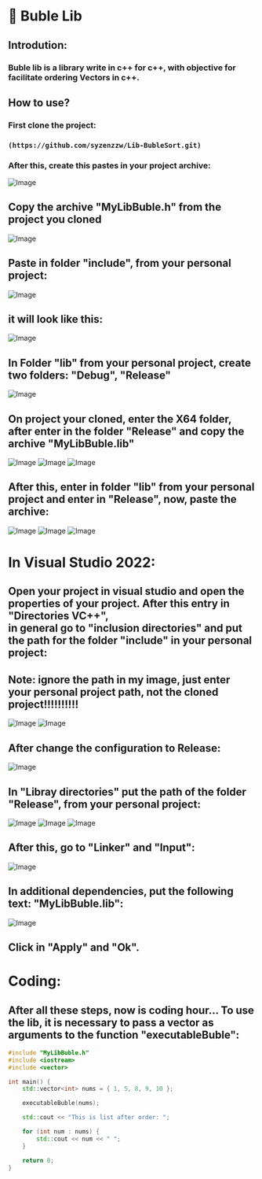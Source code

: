 # 🚀 Buble Lib



## Introdution:
### Buble lib is a library write in c++ for c++, with objective for <br> facilitate ordering Vectors in c++.



## How to use?
### First clone the project: 
### ``(https://github.com/syzenzzw/Lib-BubleSort.git)``

### After this, create this pastes in your project archive: 
![Image](https://github.com/user-attachments/assets/d5666a34-09fc-4455-9e4a-4fd2503a1589)

## Copy the archive "MyLibBuble.h" from the project you cloned

![Image](https://github.com/user-attachments/assets/f6cf0d65-2b1a-4ccb-b99a-37373d4c82eb)

## Paste in folder "include", from your personal project:

![Image](https://github.com/user-attachments/assets/e64eebac-ace1-480d-83d7-7c789bbb1057)

## it will look like this:

![Image](https://github.com/user-attachments/assets/d224f51e-420b-4c24-b222-3a17c384b544)

## In Folder "lib" from your personal project, create two folders: "Debug", "Release"

![Image](https://github.com/user-attachments/assets/736a2a94-0060-4895-a2e4-d391536fa113)

## On project your cloned, enter the X64 folder, after enter in the folder "Release" and copy the archive "MyLibBuble.lib"

![Image](https://github.com/user-attachments/assets/afddd027-5bcf-4b24-8b23-009b8ae73fe8) 
![Image](https://github.com/user-attachments/assets/02856bce-b1d3-4207-a6bd-fe7ee968cb0b)
![Image](https://github.com/user-attachments/assets/2a5a26f0-03d7-4306-a57d-62ba11f1aeaf)

## After this, enter in folder "lib" from your personal project and enter in "Release", now, paste the archive:

![Image](https://github.com/user-attachments/assets/9874fbb5-a905-4092-8431-a222cc8fad22)
![Image](https://github.com/user-attachments/assets/8bf5672c-3f67-48e9-8a5e-f35eb194a613)
![Image](https://github.com/user-attachments/assets/47dae1f3-5e05-40d1-a7de-f7b19cd49ef4)

# In Visual Studio 2022:

## Open your project in visual studio and open the properties of your project. After this entry in "Directories VC++", <br> in general go to "inclusion directories" and put the path for the folder "include" in your personal project:
## Note: ignore the path in my image, just enter your personal project path, not the cloned project!!!!!!!!!!
![Image](https://github.com/user-attachments/assets/2b484225-9b91-4626-a072-23bc29448c89)
![Image](https://github.com/user-attachments/assets/7e21e7ef-b4bf-46ac-a707-fbf1baab4d73)

## After change the configuration to Release:
![Image](https://github.com/user-attachments/assets/77cfb3da-9f56-4baa-b4e7-80c926581255)

## In "Libray directories" put the path of the folder "Release", from your personal project:
![Image](https://github.com/user-attachments/assets/6d538612-2475-44ed-a1fb-49ddf52c3724)
![Image](https://github.com/user-attachments/assets/e220348a-6162-4512-bbe1-80cf47c3bbda) 
![Image](https://github.com/user-attachments/assets/9a07ceef-402d-4cc5-a6db-08c874b92001)

## After this, go to "Linker" and "Input":
![Image](https://github.com/user-attachments/assets/f21a465a-077e-4c0a-b757-cef4f506d955)

## In additional dependencies, put the following text: "MyLibBuble.lib":

![Image](https://github.com/user-attachments/assets/1b173946-8613-4e8a-97f0-ff2b17b8d591)

## Click in "Apply" and "Ok".

# Coding: 

## After all these steps, now is coding hour... To use the lib, it is necessary to pass a vector as arguments to the function "executableBuble": 

```cpp
#include "MyLibBuble.h"
#include <iostream>
#include <vector>

int main() {
    std::vector<int> nums = { 1, 5, 8, 9, 10 };

    executableBuble(nums);

    std::cout << "This is list after order: ";

    for (int num : nums) {
        std::cout << num << " ";
    }

    return 0;
}
```
